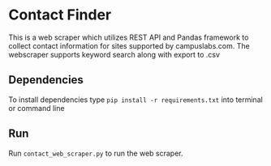 # Contact Finder
This is a web scraper which utilizes REST API and Pandas framework to collect contact information for sites supported by campuslabs.com. The webscraper supports keyword search along with export to .csv

## Dependencies
To install dependencies type `pip install -r requirements.txt` into terminal or command line

## Run
Run `contact_web_scraper.py` to run the web scraper.